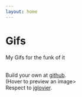 ```yaml
---
layout: home
---
```


# Gifs

<p>My Gifs for the funk of it

<br>Build your own at <a href='https://github.com/andycox/gifs'>github</a>.
<br> (Hover to preview an image>
<br>Respect to [jglovier](https://github.com/jglovier/gifs).
</p>

